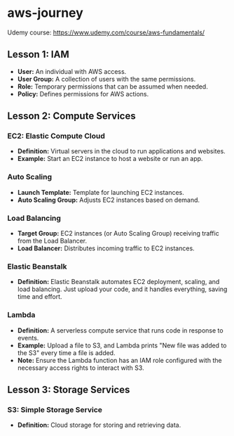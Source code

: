 # aws-journey

Udemy course: https://www.udemy.com/course/aws-fundamentals/

## Lesson 1: IAM

- **User:** An individual with AWS access.
- **User Group:** A collection of users with the same permissions.
- **Role:** Temporary permissions that can be assumed when needed.
- **Policy:** Defines permissions for AWS actions.

## Lesson 2: Compute Services

### EC2: Elastic Compute Cloud
* **Definition:** Virtual servers in the cloud to run applications and websites.
* **Example:** Start an EC2 instance to host a website or run an app.

### Auto Scaling
* **Launch Template:** Template for launching EC2 instances.
* **Auto Scaling Group:** Adjusts EC2 instances based on demand.

### Load Balancing
* **Target Group:** EC2 instances (or Auto Scaling Group) receiving traffic from the Load Balancer.
* **Load Balancer:** Distributes incoming traffic to EC2 instances.

### Elastic Beanstalk
* **Definition:** Elastic Beanstalk automates EC2 deployment, scaling, and load balancing. Just upload your code, and it handles everything, saving time and effort.

### Lambda
* **Definition:** A serverless compute service that runs code in response to events.
* **Example:** Upload a file to S3, and Lambda prints "New file was added to the S3" every time a file is added.
* **Note:** Ensure the Lambda function has an IAM role configured with the necessary access rights to interact with S3.


## Lesson 3: Storage Services

### S3: Simple Storage Service
* **Definition:** Cloud storage for storing and retrieving data.
